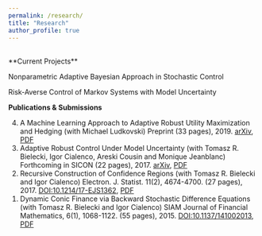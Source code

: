 ```yaml
---
permalink: /research/
title: "Research"
author_profile: true
---
```

<br>
**Current Projects**

Nonparametric Adaptive Bayesian Approach in Stochastic Control

Risk-Averse Control of Markov Systems with Model Uncertainty

**Publications & Submissions**

<ol>
    <li value="4">A Machine Learning Approach to Adaptive Robust Utility Maximization and Hedging (with Michael Ludkovski) Preprint (33 pages), 2019. <a href="https://arxiv.org/abs/1912.00244">arXiv</a>, <a href="http://taochen.im/files/optInvInterp.pdf">PDF</a></li>
	<li value="3">Adaptive Robust Control Under Model Uncertainty (with Tomasz R. Bielecki, Igor Cialenco, Areski Cousin and Monique Jeanblanc) Forthcoming in SICON (22 pages), 2017. <a href="https://arxiv.org/abs/1706.02227">arXiv</a>, <a href="http://taochen.im/files/Adaptive-Robust-Control.pdf">PDF</a></li>
    <li value="2">Recursive Construction of Confidence Regions (with Tomasz R. Bielecki and Igor Cialenco) Electron. J. Statist. 11(2), 4674-4700. (27 pages), 2017. <a href="http://dx.doi.org/10.1214/17-EJS1362">DOI:10.1214/17-EJS1362</a>, <a href="http://taochen.im/files/ConfIntervals.pdf">PDF</a></li>
    <li value="1">Dynamic Conic Finance via Backward Stochastic Difference Equations (with Tomasz R. Bielecki and Igor Cialenco) SIAM Journal of Financial Mathematics, 6(1), 1068-1122. (55 pages), 2015. <a href="http://epubs.siam.org/doi/10.1137/141002013">DOI:10.1137/141002013</a>, <a href="http://taochen.im/files/BCC2014_Conic-BSDEs.pdf">PDF</a></li>
</ol>
